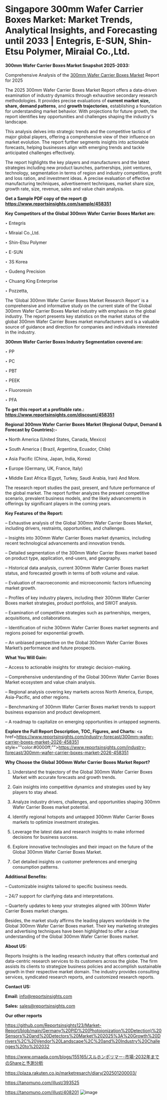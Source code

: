 # Singapore 300mm Wafer Carrier Boxes Market: Market Trends, Analytical Insights, and Forecasting until 2033 | Entegris, E-SUN, Shin-Etsu Polymer, Miraial Co.,Ltd.

<strong>300mm Wafer Carrier Boxes Market Snapshot 2025-2033:</strong>

Comprehensive Analysis of the <a href=https://www.reportsinsights.com/sample/458351>300mm Wafer Carrier Boxes Market</a> Report for 2025

The 2025 300mm Wafer Carrier Boxes Market Report offers a data-driven examination of industry dynamics through exhaustive secondary research methodologies. It provides precise evaluations of <strong>current market size, share, demand patterns</strong>, and <strong>growth trajectories</strong>, establishing a foundation for understanding market behavior. With projections for future growth, the report identifies key opportunities and challenges shaping the industry's landscape.

This analysis delves into strategic trends and the competitive tactics of major global players, offering a comprehensive view of their influence on market evolution. The report further segments insights into actionable forecasts, helping businesses align with emerging trends and tackle anticipated challenges effectively.

The report highlights the key players and manufacturers and the latest strategies including new product launches, partnerships, joint ventures, technology, segmentation in terms of region and industry competition, profit and loss ration, and investment ideas. A precise evaluation of effective manufacturing techniques, advertisement techniques, market share size, growth rate, size, revenue, sales and value chain analysis.

<strong>Get a Sample PDF copy of the report @ <a href=https://www.reportsinsights.com/sample/458351 style=color:#0000ff;>https://www.reportsinsights.com/sample/458351</a></strong>

<strong>Key Competitors of the Global 300mm Wafer Carrier Boxes Market are:</strong>

‣ Entegris

‣ Miraial Co.,Ltd.

‣ Shin-Etsu Polymer

‣ E-SUN

‣ 3S Korea

‣ Gudeng Precision

‣ Chuang King Enterprise

‣ Pozzetta,

The ‘Global 300mm Wafer Carrier Boxes Market Research Report’ is a comprehensive and informative study on the current state of the Global 300mm Wafer Carrier Boxes Market industry with emphasis on the global industry. The report presents key statistics on the market status of the global 300mm Wafer Carrier Boxes market manufacturers and is a valuable source of guidance and direction for companies and individuals interested in the industry.

<strong>300mm Wafer Carrier Boxes Industry Segmentation covered are:</strong>

‣ PP

‣ PC

‣ PBT

‣ PEEK

‣ Fluororesin

‣ PFA

<strong>To get this report at a profitable rate.: <a href=https://www.reportsinsights.com/discount/458351 style=color:#0000ff;>https://www.reportsinsights.com/discount/458351</a></strong>

<strong>Regional 300mm Wafer Carrier Boxes Market (Regional Output, Demand &amp; Forecast by Countries):-</strong>

• North America (United States, Canada, Mexico)

• South America ( Brazil, Argentina, Ecuador, Chile)

• Asia Pacific (China, Japan, India, Korea)

• Europe (Germany, UK, France, Italy)

• Middle East Africa (Egypt, Turkey, Saudi Arabia, Iran) And More.

The research report studies the past, present, and future performance of the global market. The report further analyzes the present competitive scenario, prevalent business models, and the likely advancements in offerings by significant players in the coming years.

<strong>Key Features of the Report:</strong>

– Exhaustive analysis of the Global 300mm Wafer Carrier Boxes Market, including drivers, restraints, opportunities, and challenges.

– Insights into 300mm Wafer Carrier Boxes market dynamics, including recent technological advancements and innovation trends.

– Detailed segmentation of the 300mm Wafer Carrier Boxes market based on product type, application, end-users, and geography.

– Historical data analysis, current 300mm Wafer Carrier Boxes market status, and forecasted growth in terms of both volume and value.

– Evaluation of macroeconomic and microeconomic factors influencing market growth.

– Profiles of key industry players, including their 300mm Wafer Carrier Boxes market strategies, product portfolios, and SWOT analysis.

– Examination of competitive strategies such as partnerships, mergers, acquisitions, and collaborations.

– Identification of niche 300mm Wafer Carrier Boxes market segments and regions poised for exponential growth.

– An unbiased perspective on the Global 300mm Wafer Carrier Boxes Market’s performance and future prospects.

<strong>What You Will Gain:</strong>

– Access to actionable insights for strategic decision-making.

– Comprehensive understanding of the Global 300mm Wafer Carrier Boxes Market ecosystem and value chain analysis.

– Regional analysis covering key markets across North America, Europe, Asia-Pacific, and other regions.

– Benchmarking of 300mm Wafer Carrier Boxes market trends to support business expansion and product development.

– A roadmap to capitalize on emerging opportunities in untapped segments.

<strong>Explore the Full Report Description, TOC, Figures, and Charts:</strong>
<a href=https://www.reportsinsights.com/industry-forecast/300mm-wafer-carrier-boxes-market-2026-458351 style=""color:#0000ff;"">https://www.reportsinsights.com/industry-forecast/300mm-wafer-carrier-boxes-market-2026-458351</a>

<strong>Why Choose the Global 300mm Wafer Carrier Boxes Market Report?</strong>

1. Understand the trajectory of the Global 300mm Wafer Carrier Boxes Market with accurate forecasts and growth trends.

2. Gain insights into competitive dynamics and strategies used by key players to stay ahead.

3. Analyze industry drivers, challenges, and opportunities shaping 300mm Wafer Carrier Boxes market potential.

4. Identify regional hotspots and untapped 300mm Wafer Carrier Boxes markets to optimize investment strategies.

5. Leverage the latest data and research insights to make informed decisions for business success.

6. Explore innovative technologies and their impact on the future of the Global 300mm Wafer Carrier Boxes Market.

7. Get detailed insights on customer preferences and emerging consumption patterns.

<strong>Additional Benefits:</strong>

– Customizable insights tailored to specific business needs.

– 24/7 support for clarifying data and interpretations.

– Quarterly updates to keep your strategies aligned with 300mm Wafer Carrier Boxes market changes.

Besides, the market study affirms the leading players worldwide in the Global 300mm Wafer Carrier Boxes market. Their key marketing strategies and advertising techniques have been highlighted to offer a clear understanding of the Global 300mm Wafer Carrier Boxes market.

<strong><strong>About US</strong>:</strong>

Reports Insights is the leading research industry that offers contextual and data-centric research services to its customers across the globe. The firm assists its clients to strategize business policies and accomplish sustainable growth in their respective market domain. The industry provides consulting services, syndicated research reports, and customized research reports.

<strong>Contact US:</strong>

<p class=><b>Email:</b> <a href=mailto:info@reportsinsights.com>info@reportsinsights.com</a></p>
<p class=><b>Sales:</b> <a href=mailto:sales@reportsinsights.com>sales@reportsinsights.com</a></p>

<strong>Our other reports</strong>

<a href=https://github.com/Reportsinsights123/Market-Report/blob/main/Germany%20PID%20(Photoionization%20Detection)%20Sensors%20and%20Detectors%20Market%202025%3A%20Growth%20Drivers%2C%20Vendor%20Landscape%2C%20and%20Industry%20Challenges%20to%202032>https://github.com/Reportsinsights123/Market-Report/blob/main/Germany%20PID%20(Photoionization%20Detection)%20Sensors%20and%20Detectors%20Market%202025%3A%20Growth%20Drivers%2C%20Vendor%20Landscape%2C%20and%20Industry%20Challenges%20to%202032</a>

<a href=https://www.omaada.com/blogs/155165/スルホンポリマー-市場-2032年までのShareと予測分析>https://www.omaada.com/blogs/155165/スルホンポリマー-市場-2032年までのShareと予測分析</a>

<a href=https://plaza.rakuten.co.jp/marketresarch/diary/202501200003/>https://plaza.rakuten.co.jp/marketresarch/diary/202501200003/</a>

<a href=https://tanomuno.com/illust/393525>https://tanomuno.com/illust/393525</a>

<a href=https://tanomuno.com/illust/408201>https://tanomuno.com/illust/408201</a>
![image](https://github.com/user-attachments/assets/55c03714-fc8d-4d5d-96b7-79b43de17052)
